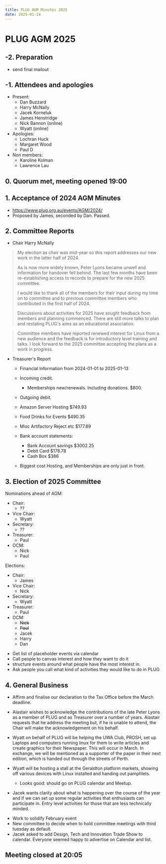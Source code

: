 ```yaml
---
title: PLUG AGM Minutes 2025
date: 2025-01-14
---
```


# PLUG AGM 2025

## -2. Preparation
 - send final mailout

## -1. Attendees and apologies
 - Present:
   - Dan Buzzard
   - Harry McNally 
   - Jacek Korneluk 
   - James Henstridge 
   - Nick Bannon (online)
   - Wyatt (online) 
 - Apologies:
   - Lochran Huck 
   - Margaret Wood
   - Paul D
 - Non members:
     - Karoline Kolman
     - Lawrence Lau

## 0. Quorum met, meeting opened 19:00

## 1. Acceptance of 2024 AGM Minutes

  *  https://www.plug.org.au/events/AGM/2024/
  * Proposed by James, seconded by Dan. Passed. 

## 2. Committee Reports

- Chair Harry McNally
> My election as chair was mid-year so this report addresses our new work in the latter half of 2024.
> 
> As is now more widely known, Peter Lyons became unwell and information for handover fell behind. The last few months have been re-establishing access to records to prepare for the new 2025 committee.
>
> I would like to thank all of the members for their input during my time on to committee and to previous committee members who contributed in the first half of 2024.
> 
> Discussions about activities for 2025 have sought feedback from members and planning commenced. There are still more talks to plan and restating PLUG's aims as an educational association.

> Committee members have reported renewed interest for Linux from a new audience and the feedback is for introductory level training and talks. I look forward to the 2025 committee accepting the plans as a work in progress.


- Treasurer's Report
  - Financial Information from 2024-01-01 to 2025-01-13
  - Incoming credit.
    - Memberships new/renewals. Including donations.	$800.
  - Outgoing debit.
  - Amazon Server Hosting	$749.93
  - Food Drinks for Events	$490.35
  - Misc Artifactory Reject etc	$177.89

  - Bank account statements:
    - Bank Account savings	$3002.25
    - Debit Card 	$178.78
    - Cash Box	$386
	
  - Biggest cost Hosting, and Memberships are only just in front.

## 3. Election of 2025 Committee

Nominations ahead of AGM:
  * Chair:
    - ??
  * Vice Chair:
    - Wyatt
  * Secretary:
    - ??
  * Treasurer:
    - Paul
  * OCM:
    - Nick
    - Paul

Elections:
  * Chair:
    - James
  * Vice Chair:
    - Nick
  * Secretary:
    - Wyatt
  * Treasurer:
    - Paul
  * OCM:
    - ~~Nick~~
    - ~~Paul~~
    - Jacek
    - Harry
    - Dan
      

- Get list of placeholder events via calendar
- Call people to canvas interest and how they want to do it
- structure events around what people have the most interest in.
- Ask people you call what kind of activities they would like to do in PLUG

## 4. General Business
- Affirm and finalise our declaration to the Tax Office before the March deadline.

- Alastair wishes to acknowledge the contributions of the late Peter Lyons as a member of PLUG and as Treasurer over a number of years. Alastair requests that he address the meeting but, if he is unable to attend, the Chair will make the acknowledgement on his behalf.

- Wyatt on behalf of PLUG will be helping the UWA Club, PROSH, set up Laptops and computers running linux for them to write articles and create graphics for their Newspaper. This will occur in March. In exchange, we will be mentioned as a supporter of the paper in their next edition, which is handed out through the streets of Perth.

- Wyatt will be hosting a stall at the Geraldton platform markets, showing off various devices with Linux installed and handing out pamphlets.

   * Looks good: should go on PLUG calendar and Meetup.

- Jacek wants clarity about what is happening over the course of the year and if we can set up some regular activities that enthusiasts can participate in. Entry level activities for those that are less technically minded.

* Work to solidify February event
* New committee to decide when to hold committee meetings with third tuesday as default.
* Jacek asked to add Design, Tech and Innovation Trade Show to calendar. Everyone seemed happy to advertise on Calendar and list.

## Meeting closed at 20:05

